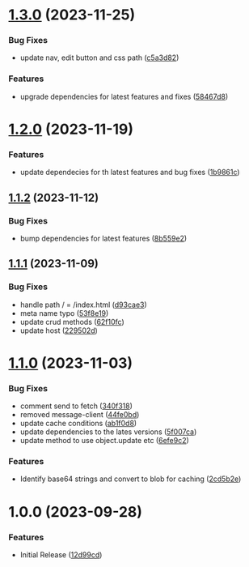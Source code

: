 # [1.3.0](https://github.com/CoCreate-app/CoCreate-cache/compare/v1.2.0...v1.3.0) (2023-11-25)


### Bug Fixes

* update nav, edit button and css path ([c5a3d82](https://github.com/CoCreate-app/CoCreate-cache/commit/c5a3d82559a361101030e4046a95c27935399713))


### Features

* upgrade dependencies for latest features and fixes ([58467d8](https://github.com/CoCreate-app/CoCreate-cache/commit/58467d8c627fb2574460fd8bafebe1b14524cb86))

# [1.2.0](https://github.com/CoCreate-app/CoCreate-cache/compare/v1.1.2...v1.2.0) (2023-11-19)


### Features

* update dependecies for th latest features and bug fixes ([1b9861c](https://github.com/CoCreate-app/CoCreate-cache/commit/1b9861c6a3cc02ecff0f1be8bd5a1a27503c3f39))

## [1.1.2](https://github.com/CoCreate-app/CoCreate-cache/compare/v1.1.1...v1.1.2) (2023-11-12)


### Bug Fixes

* bump dependencies for latest features ([8b559e2](https://github.com/CoCreate-app/CoCreate-cache/commit/8b559e28aeb2fe0e7ee007cb70b2fb30aa7c3c42))

## [1.1.1](https://github.com/CoCreate-app/CoCreate-cache/compare/v1.1.0...v1.1.1) (2023-11-09)


### Bug Fixes

* handle path / = /index.html ([d93cae3](https://github.com/CoCreate-app/CoCreate-cache/commit/d93cae346611e6df59bb38534dad292b47b8e0a2))
* meta name typo ([53f8e19](https://github.com/CoCreate-app/CoCreate-cache/commit/53f8e19708f897957309306aa8db421ca358b97c))
* update crud methods ([62f10fc](https://github.com/CoCreate-app/CoCreate-cache/commit/62f10fc2fccb6b75d1eb625ef3aa367c70f22691))
* update host ([229502d](https://github.com/CoCreate-app/CoCreate-cache/commit/229502d167a88d588e4d3c9111e482b0df280554))

# [1.1.0](https://github.com/CoCreate-app/CoCreate-cache/compare/v1.0.0...v1.1.0) (2023-11-03)


### Bug Fixes

* comment send to fetch ([340f318](https://github.com/CoCreate-app/CoCreate-cache/commit/340f3180eba0d1eb89ea58fe1c4ebb2579636493))
* removed message-client ([44fe0bd](https://github.com/CoCreate-app/CoCreate-cache/commit/44fe0bd0e2244e49411b3d853453831350c45d48))
* update cache conditions ([ab1f0d8](https://github.com/CoCreate-app/CoCreate-cache/commit/ab1f0d8e08b2df8057f8d3cea87b44f78b9c5ea2))
* update dependencies to the lates versions ([5f007ca](https://github.com/CoCreate-app/CoCreate-cache/commit/5f007caf29ec4d2fef7380e31e093ab39a8be7ad))
* update method to use object.update etc ([6efe9c2](https://github.com/CoCreate-app/CoCreate-cache/commit/6efe9c2dbc0a0a5ddb53913710bd2ca0a6fb11ff))


### Features

* Identify base64 strings and convert to blob for caching ([2cd5b2e](https://github.com/CoCreate-app/CoCreate-cache/commit/2cd5b2e3528379baf02a400c875e679ee7ad9040))

# 1.0.0 (2023-09-28)


### Features

* Initial Release ([12d99cd](https://github.com/CoCreate-app/CoCreate-cache/commit/12d99cd9e5327905d1787c1ba13f8cc4251ef38a))
